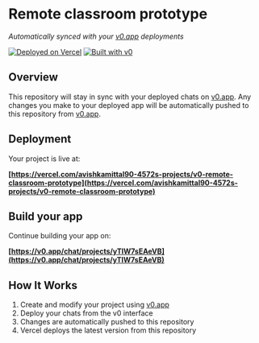 # Remote classroom prototype

*Automatically synced with your [v0.app](https://v0.app) deployments*

[![Deployed on Vercel](https://img.shields.io/badge/Deployed%20on-Vercel-black?style=for-the-badge&logo=vercel)](https://vercel.com/avishkamittal90-4572s-projects/v0-remote-classroom-prototype)
[![Built with v0](https://img.shields.io/badge/Built%20with-v0.app-black?style=for-the-badge)](https://v0.app/chat/projects/yTIW7sEAeVB)

## Overview

This repository will stay in sync with your deployed chats on [v0.app](https://v0.app).
Any changes you make to your deployed app will be automatically pushed to this repository from [v0.app](https://v0.app).

## Deployment

Your project is live at:

**[https://vercel.com/avishkamittal90-4572s-projects/v0-remote-classroom-prototype](https://vercel.com/avishkamittal90-4572s-projects/v0-remote-classroom-prototype)**

## Build your app

Continue building your app on:

**[https://v0.app/chat/projects/yTIW7sEAeVB](https://v0.app/chat/projects/yTIW7sEAeVB)**

## How It Works

1. Create and modify your project using [v0.app](https://v0.app)
2. Deploy your chats from the v0 interface
3. Changes are automatically pushed to this repository
4. Vercel deploys the latest version from this repository

